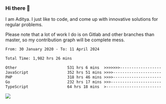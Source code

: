 ### Hi there 👋

I am Aditya. I just like to code, and come up with innovative solutions for regular problems.

Please note that a lot of work I do is on Gitlab and other branches than master, so my contribution graph will be complete mess.

<!--START_SECTION:waka-->

```txt
From: 30 January 2020 - To: 11 April 2024

Total Time: 1,982 hrs 26 mins

Other                      531 hrs 6 mins  >>>>>>>------------------   26.79 %
JavaScript                 352 hrs 51 mins >>>>---------------------   17.80 %
PHP                        318 hrs 46 mins >>>>---------------------   16.08 %
Go                         232 hrs 17 mins >>>----------------------   11.72 %
TypeScript                 64 hrs 18 mins  >------------------------   03.24 %
```

<!--END_SECTION:waka-->

![](https://komarev.com/ghpvc/?username=BrainBuzzer)
